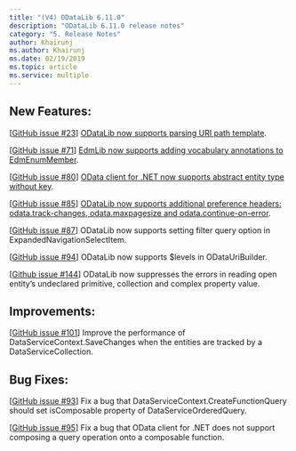 ```yaml
---
title: "(V4) ODataLib 6.11.0"
description: "ODataLib 6.11.0 release notes"
category: "5. Release Notes"
author: Khairunj
ms.author: Khairunj
ms.date: 02/19/2019
ms.topic: article
ms.service: multiple
---
```


## New Features: 

[[GitHub issue #23](https://github.com/OData/odata.net/issues/23)] [ODataLib now supports parsing URI path template](https://odata.github.io/odata.net/#06-01-parsing-url-template).

[[GitHub issue #71](https://github.com/OData/odata.net/issues/71)] [EdmLib now supports adding vocabulary annotations to EdmEnumMember](https://odata.github.io/odata.net/#06-02-add-annotations-to-enummember).

[[GitHub issue #80](https://github.com/OData/odata.net/issues/80)] [OData client for .NET now supports abstract entity type without key](https://odata.github.io/odata.net/#06-03-support-abstract-entity-type-in-client).

[[GitHub issue #85](https://github.com/OData/odata.net/issues/85)] [ODataLib now supports additional preference headers: odata.track-changes, odata.maxpagesize and odata.continue-on-error](https://odata.github.io/odata.net/#06-04-additional-prefer-header).

[[GitHub issue #87](https://github.com/OData/odata.net/issues/87)] ODataLib now supports setting filter query option in ExpandedNavigationSelectItem.

[[GitHub issue #94](https://github.com/OData/odata.net/issues/94)] ODataLib now supports $levels in ODataUriBuilder.

[[Github issue #144](https://github.com/OData/odata.net/issues/144)] ODataLib now suppresses the errors in reading open entity’s undeclared primitive, collection and complex property value.

## Improvements: 
[[GitHub issue #101](https://github.com/OData/odata.net/issues/101)] Improve the performance of DataServiceContext.SaveChanges when the entities are tracked by a DataServiceCollection.

## Bug Fixes: 
[[GitHub issue #93](https://github.com/OData/odata.net/issues/93)] Fix a bug that DataServiceContext.CreateFunctionQuery should set isComposable property of DataServiceOrderedQuery.

[[GitHub issue #95](https://github.com/OData/odata.net/issues/95)] Fix a bug that OData client for .NET does not support composing a query operation onto a composable function.
